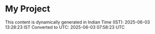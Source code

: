 # My Project

This content is dynamically generated in Indian Time (IST): 2025-06-03 13:28:23 IST
Converted to UTC: 2025-06-03 07:58:23 UTC
